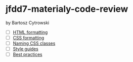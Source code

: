 # jfdd7-materialy-code-review

by Bartosz Cytrowski

- [ ] [HTML formatting](./html-formatting/README.md)
- [ ] [CSS formatting](./css-formatting/README.md)
- [ ] [Naming CSS classes](./naming-css-classes/README.md)
- [ ] [Style guides](./style-guides/README.md)
- [ ] [Best practices](./best-practices/README.md)
